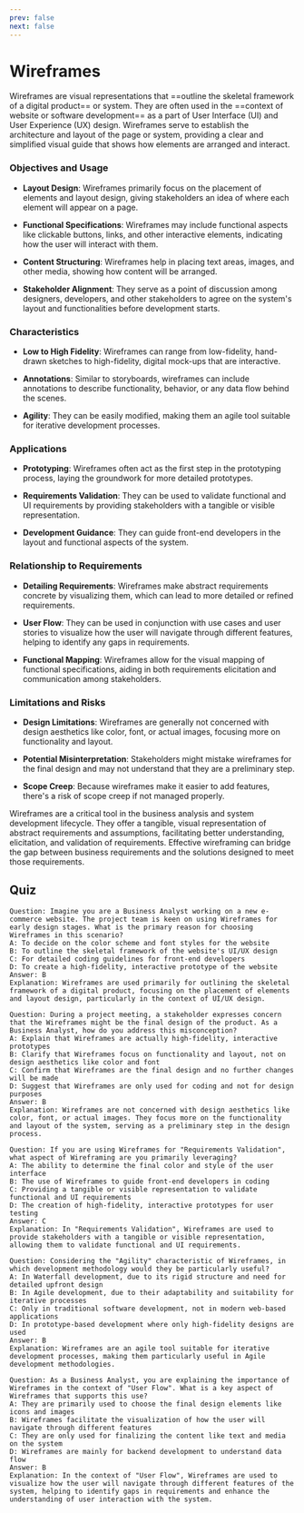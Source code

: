 ```yaml
---
prev: false
next: false
---
```


# Wireframes

Wireframes are visual representations that ==outline the skeletal framework of a digital product== or system. They are often used in the ==context of website or software development== as a part of User Interface (UI) and User Experience (UX) design. Wireframes serve to establish the architecture and layout of the page or system, providing a clear and simplified visual guide that shows how elements are arranged and interact.

### Objectives and Usage

- **Layout Design**: Wireframes primarily focus on the placement of elements and layout design, giving stakeholders an idea of where each element will appear on a page.

- **Functional Specifications**: Wireframes may include functional aspects like clickable buttons, links, and other interactive elements, indicating how the user will interact with them.

- **Content Structuring**: Wireframes help in placing text areas, images, and other media, showing how content will be arranged.

- **Stakeholder Alignment**: They serve as a point of discussion among designers, developers, and other stakeholders to agree on the system's layout and functionalities before development starts.

### Characteristics

- **Low to High Fidelity**: Wireframes can range from low-fidelity, hand-drawn sketches to high-fidelity, digital mock-ups that are interactive.

- **Annotations**: Similar to storyboards, wireframes can include annotations to describe functionality, behavior, or any data flow behind the scenes.

- **Agility**: They can be easily modified, making them an agile tool suitable for iterative development processes.

### Applications

- **Prototyping**: Wireframes often act as the first step in the prototyping process, laying the groundwork for more detailed prototypes.

- **Requirements Validation**: They can be used to validate functional and UI requirements by providing stakeholders with a tangible or visible representation.

- **Development Guidance**: They can guide front-end developers in the layout and functional aspects of the system.

### Relationship to Requirements

- **Detailing Requirements**: Wireframes make abstract requirements concrete by visualizing them, which can lead to more detailed or refined requirements.

- **User Flow**: They can be used in conjunction with use cases and user stories to visualize how the user will navigate through different features, helping to identify any gaps in requirements.

- **Functional Mapping**: Wireframes allow for the visual mapping of functional specifications, aiding in both requirements elicitation and communication among stakeholders.

### Limitations and Risks

- **Design Limitations**: Wireframes are generally not concerned with design aesthetics like color, font, or actual images, focusing more on functionality and layout.

- **Potential Misinterpretation**: Stakeholders might mistake wireframes for the final design and may not understand that they are a preliminary step.

- **Scope Creep**: Because wireframes make it easier to add features, there's a risk of scope creep if not managed properly.

Wireframes are a critical tool in the business analysis and system development lifecycle. They offer a tangible, visual representation of abstract requirements and assumptions, facilitating better understanding, elicitation, and validation of requirements. Effective wireframing can bridge the gap between business requirements and the solutions designed to meet those requirements.

## Quiz

```quiz
Question: Imagine you are a Business Analyst working on a new e-commerce website. The project team is keen on using Wireframes for early design stages. What is the primary reason for choosing Wireframes in this scenario?
A: To decide on the color scheme and font styles for the website
B: To outline the skeletal framework of the website's UI/UX design
C: For detailed coding guidelines for front-end developers
D: To create a high-fidelity, interactive prototype of the website
Answer: B
Explanation: Wireframes are used primarily for outlining the skeletal framework of a digital product, focusing on the placement of elements and layout design, particularly in the context of UI/UX design.

Question: During a project meeting, a stakeholder expresses concern that the Wireframes might be the final design of the product. As a Business Analyst, how do you address this misconception?
A: Explain that Wireframes are actually high-fidelity, interactive prototypes
B: Clarify that Wireframes focus on functionality and layout, not on design aesthetics like color and font
C: Confirm that Wireframes are the final design and no further changes will be made
D: Suggest that Wireframes are only used for coding and not for design purposes
Answer: B
Explanation: Wireframes are not concerned with design aesthetics like color, font, or actual images. They focus more on the functionality and layout of the system, serving as a preliminary step in the design process.

Question: If you are using Wireframes for "Requirements Validation", what aspect of Wireframing are you primarily leveraging?
A: The ability to determine the final color and style of the user interface
B: The use of Wireframes to guide front-end developers in coding
C: Providing a tangible or visible representation to validate functional and UI requirements
D: The creation of high-fidelity, interactive prototypes for user testing
Answer: C
Explanation: In "Requirements Validation", Wireframes are used to provide stakeholders with a tangible or visible representation, allowing them to validate functional and UI requirements.

Question: Considering the "Agility" characteristic of Wireframes, in which development methodology would they be particularly useful?
A: In Waterfall development, due to its rigid structure and need for detailed upfront design
B: In Agile development, due to their adaptability and suitability for iterative processes
C: Only in traditional software development, not in modern web-based applications
D: In prototype-based development where only high-fidelity designs are used
Answer: B
Explanation: Wireframes are an agile tool suitable for iterative development processes, making them particularly useful in Agile development methodologies.

Question: As a Business Analyst, you are explaining the importance of Wireframes in the context of "User Flow". What is a key aspect of Wireframes that supports this use?
A: They are primarily used to choose the final design elements like icons and images
B: Wireframes facilitate the visualization of how the user will navigate through different features
C: They are only used for finalizing the content like text and media on the system
D: Wireframes are mainly for backend development to understand data flow
Answer: B
Explanation: In the context of "User Flow", Wireframes are used to visualize how the user will navigate through different features of the system, helping to identify gaps in requirements and enhance the understanding of user interaction with the system.
```
